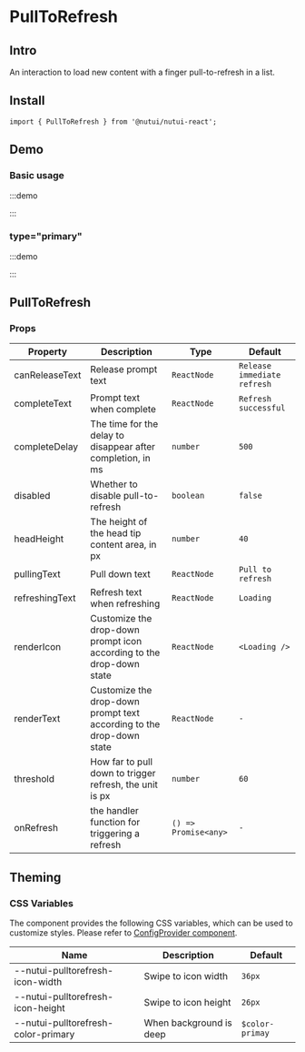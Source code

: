 # PullToRefresh

## Intro

An interaction to load new content with a finger pull-to-refresh in a list.

## Install

```tsx
import { PullToRefresh } from '@nutui/nutui-react';
```

## Demo

### Basic usage

:::demo

<CodeBlock src='h5/demo1.tsx'></CodeBlock>

:::

### type="primary"

:::demo

<CodeBlock src='h5/demo2.tsx'></CodeBlock>

:::
## PullToRefresh

### Props

| Property | Description | Type | Default |
| --- | --- | --- | --- |
| canReleaseText | Release prompt text | `ReactNode` | `Release immediate refresh` |
| completeText | Prompt text when complete | `ReactNode` | `Refresh successful` |
| completeDelay | The time for the delay to disappear after completion, in ms | `number` | `500` |
| disabled | Whether to disable pull-to-refresh | `boolean` | `false` |
| headHeight | The height of the head tip content area, in px | `number` | `40` |
| pullingText | Pull down text | `ReactNode` | `Pull to refresh` |
| refreshingText | Refresh text when refreshing | `ReactNode` | `Loading` |
| renderIcon | Customize the drop-down prompt icon according to the drop-down state | `ReactNode` | `<Loading />` |
| renderText | Customize the drop-down prompt text according to the drop-down state | `ReactNode` | `-` |
| threshold | How far to pull down to trigger refresh, the unit is px | `number` | `60` |
| onRefresh | the handler function for triggering a refresh | `() => Promise<any>` | `-` |

## Theming

### CSS Variables

The component provides the following CSS variables, which can be used to customize styles. Please refer to [ConfigProvider component](#/en-US/component/configprovider).

| Name | Description | Default |
| --- | --- | --- |
| \--nutui-pulltorefresh-icon-width | Swipe to icon width  | `36px` |
| \--nutui-pulltorefresh-icon-height | Swipe to icon height   | `26px` |
| \--nutui-pulltorefresh-color-primary | When background is deep | `$color-primay` |
